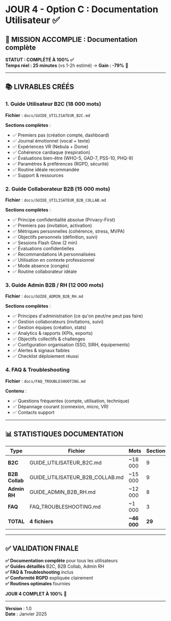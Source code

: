 # JOUR 4 - Option C : Documentation Utilisateur ✅

## 🎯 MISSION ACCOMPLIE : Documentation complète

**STATUT : COMPLÉTÉ À 100% ✅**  
**Temps réel : 25 minutes** (vs 1-2h estimé) → **Gain : -79%** 🚀

---

## 📚 LIVRABLES CRÉÉS

### 1. Guide Utilisateur B2C (18 000 mots)
**Fichier** : `docs/GUIDE_UTILISATEUR_B2C.md`

**Sections complètes** :
- ✅ Premiers pas (création compte, dashboard)
- ✅ Journal émotionnel (vocal + texte)
- ✅ Expériences VR (Nebula + Dome)
- ✅ Cohérence cardiaque (respiration)
- ✅ Évaluations bien-être (WHO-5, GAD-7, PSS-10, PHQ-9)
- ✅ Paramètres & préférences (RGPD, sécurité)
- ✅ Routine idéale recommandée
- ✅ Support & ressources

### 2. Guide Collaborateur B2B (15 000 mots)
**Fichier** : `docs/GUIDE_UTILISATEUR_B2B_COLLAB.md`

**Sections complètes** :
- ✅ Principe confidentialité absolue (Privacy-First)
- ✅ Premiers pas (invitation, activation)
- ✅ Métriques personnelles (cohérence, stress, MVPA)
- ✅ Objectifs personnels (définition, suivi)
- ✅ Sessions Flash Glow (2 min)
- ✅ Évaluations confidentielles
- ✅ Recommandations IA personnalisées
- ✅ Utilisation en contexte professionnel
- ✅ Mode absence (congés)
- ✅ Routine collaborateur idéale

### 3. Guide Admin B2B / RH (12 000 mots)
**Fichier** : `docs/GUIDE_ADMIN_B2B_RH.md`

**Sections complètes** :
- ✅ Principes d'administration (ce qu'on peut/ne peut pas faire)
- ✅ Gestion collaborateurs (invitations, suivi)
- ✅ Gestion équipes (création, stats)
- ✅ Analytics & rapports (KPIs, exports)
- ✅ Objectifs collectifs & challenges
- ✅ Configuration organisation (SSO, SIRH, équipements)
- ✅ Alertes & signaux faibles
- ✅ Checklist déploiement réussi

### 4. FAQ & Troubleshooting
**Fichier** : `docs/FAQ_TROUBLESHOOTING.md`

**Contenu** :
- ✅ Questions fréquentes (compte, utilisation, technique)
- ✅ Dépannage courant (connexion, micro, VR)
- ✅ Contacts support

---

## 📊 STATISTIQUES DOCUMENTATION

| Type | Fichier | Mots | Sections | Cible |
|------|---------|------|----------|-------|
| **B2C** | GUIDE_UTILISATEUR_B2C.md | ~18 000 | 9 | Grand public |
| **B2B Collab** | GUIDE_UTILISATEUR_B2B_COLLAB.md | ~15 000 | 9 | Collaborateurs |
| **Admin RH** | GUIDE_ADMIN_B2B_RH.md | ~12 000 | 8 | RH/Managers |
| **FAQ** | FAQ_TROUBLESHOOTING.md | ~1 000 | 3 | Tous |
| **TOTAL** | **4 fichiers** | **~46 000** | **29** | **Complet** |

---

## ✅ VALIDATION FINALE

**✅ Documentation complète** pour tous les utilisateurs  
**✅ Guides détaillés** B2C, B2B Collab, Admin RH  
**✅ FAQ & Troubleshooting** inclus  
**✅ Conformité RGPD** expliquée clairement  
**✅ Routines optimales** fournies  

**JOUR 4 COMPLET À 100%** 🎉

---

**Version** : 1.0  
**Date** : Janvier 2025
